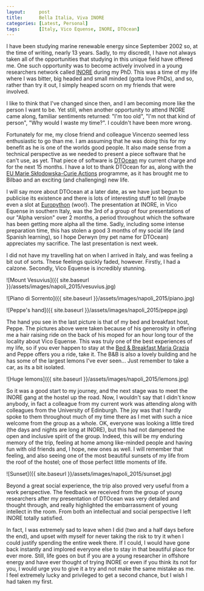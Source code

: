 ```yaml
---
layout:     post
title:      Bella Italia, Viva INORE
categories: [Latest, Personal]
tags:       [Italy, Vico Equense, INORE, DTOcean]
---
```


I have been studying marine renewable energy since September 2002 so, at the 
time of writing, nearly 13 years. Sadly, to my discredit, I have not always 
taken all of the opportunities that studying in this unique field have offered 
me. One such opportunity was to become actively involved in a young researchers 
network called [INORE](http://inore.org/) during my PhD. This was a time of my 
life where I was bitter, big headed and small minded (gotta love PhDs), and so, 
rather than try it out, I simply heaped scorn on my friends that were involved.

I like to think that I've changed since then, and I am becoming more like the 
person I want to be. Yet still, when another opportunity to attend INORE came 
along, familiar sentiments returned: "I'm too old", "I'm not that kind of 
person", "Why would I waste my time?". I couldn't have been more wrong.

Fortunately for me, my close friend and colleague Vincenzo seemed less 
enthusiastic to go than me. I am assuming that he was doing this for my benefit 
as he is one of the worlds good people. It also made sense from a technical 
perspective as we needed to present a piece software that he can't use, as yet. 
That piece of software is [DTOcean](http://www.dtocean.eu/) my current charge 
and for the next 15 months. I have a lot to thank DTOcean for as, along with the
[EU Marie Sk&#0322;odowska-Curie 
Actions](http://ec.europa.eu/research/mariecurieactions/) programme, as it has 
brought me to Bilbao and an exciting (and challenging) new life.

I will say more about DTOcean at a later date, as we have just begun to 
publicise its existence and there is lots of interesting stuff to tell (maybe 
even a slot at [Europython](https://ep2015.europython.eu/en/) (woo!). The 
presentation at INORE, in Vico Equense in southern Italy, was the 3rd of a group 
of four presentations of our "Alpha version" over 2 months, a period throughout 
which the software has been getting more alpha all the time. Sadly, including 
some intense preparation time, this has stolen a good 3 months of my social life 
(and Spanish learning), so I hope Derwyn (my pet name for DTOcean) appreciates 
my sacrifice. The last presentation is next week.

I did not have my travelling hat on when I arrived in Italy, and was feeling a 
bit out of sorts. These feelings quickly faded, however. Firstly, I had a 
calzone. Secondly, Vico Equense is incredibly stunning.

![Mount Vesuvius]({{ site.baseurl }}/assets/images/napoli_2015/vesuvius.jpg)

![Piano di Sorrento]({{ site.baseurl }}/assets/images/napoli_2015/piano.jpg)

![Peppe's hand]({{ site.baseurl }}/assets/images/napoli_2015/peppe.jpg)

The hand you see in the last picture is that of my bed and breakfast host, 
Peppe. The pictures above were taken because of his generosity in offering 
me a hair raising ride on the back of his moped for an hour long tour of the 
locality about Vico Equense. This was truly one of the best experiences of my 
life, so if you ever happen to stay at the [Bed & Breakfast Maria 
Grazia](http://www.bbmariagrazia.it) and Peppe offers you a ride, take it. The 
B&amp;B is also a lovely building and he has some of the largest lemons I've 
ever seen... Just remember to take a car, as its a bit isolated.

![Huge lemons]({{ site.baseurl }}/assets/images/napoli_2015/lemons.jpg)

So it was a good start to my journey, and the next stage was to meet the INORE 
gang at the hostel up the road. Now, I wouldn't say that I didn't know anybody, 
in fact a colleague from my current work was attending along with colleagues 
from the University of Edinburgh. The joy was that I hardly spoke to them 
throughout much of my time there as I met with such a nice welcome from the 
group as a whole. OK, everyone was looking a little tired (the days and nights 
are long at INORE), but this had not dampened the open and inclusive spirit of 
the group. Indeed, this will be my enduring memory of the trip, feeling at home 
among like-minded people and having fun with old friends and, I hope, new ones 
as well. I will remember that feeling, and also seeing one of the most 
beautiful sunsets of my life from the roof of the hostel; one of those 
perfect little moments of life.

![Sunset]({{ site.baseurl }}/assets/images/napoli_2015/sunset.jpg)

Beyond a great social experience, the trip also proved very useful from a work 
perspective. The feedback we received from the group of young researchers after 
my presentation of DTOcean was very detailed and thought through, and really 
highlighted the embarrassment of young intellect in the room. From both an 
intellectual and social perspective I left INORE totally satisfied.

In fact, I was extremely sad to leave when I did (two and a half days before the 
end), and upset with myself for never taking the risk to try it when I could 
justify spending the entire week there. If I could, I would have gone back 
instantly and implored everyone else to stay in that beautiful place for ever 
more. Still, life goes on but if you are a young researcher in offshore energy 
and have ever thought of trying INORE or even if you think its not for you, I 
would urge you to give it a try and not make the same mistake as me. I feel 
extremely lucky and privileged to get a second chance, but I wish I had taken my 
first.
